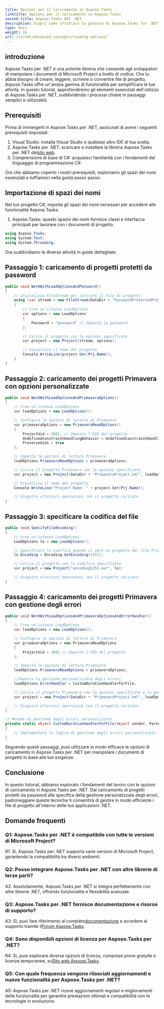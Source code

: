 ```yaml
---
title: Opzioni per il caricamento in Aspose.Tasks
linktitle: Opzioni per il caricamento in Aspose.Tasks
second_title: Aspose.Tasks API .NET
description: Scopri come sfruttare la potenza di Aspose.Tasks for .NET per gestire in modo efficiente i documenti di Microsoft Project con una guida passo passo.
type: docs
weight: 16
url: /it/net/advanced-concepts/loading-options/
---
```

## introduzione

Aspose.Tasks per .NET è una potente libreria che consente agli sviluppatori di manipolare i documenti di Microsoft Project a livello di codice. Che tu abbia bisogno di creare, leggere, scrivere o convertire file di progetto, Aspose.Tasks offre un'ampia gamma di funzionalità per semplificare le tue attività. In questo tutorial, approfondiremo gli elementi essenziali dell'utilizzo di Aspose.Tasks per .NET, suddividendo i processi chiave in passaggi semplici e utilizzabili.

## Prerequisiti

Prima di immergerti in Aspose.Tasks per .NET, assicurati di avere i seguenti prerequisiti impostati:

1. Visual Studio: installa Visual Studio o qualsiasi altro IDE di tua scelta.
2.  Aspose.Tasks per .NET: scaricare e installare la libreria Aspose.Tasks per .NET dal[sito web](https://releases.aspose.com/tasks/net/).
3. Comprensione di base di C#: acquisisci familiarità con i fondamenti del linguaggio di programmazione C#.

Ora che abbiamo coperto i nostri prerequisiti, esploriamo gli spazi dei nomi essenziali e tuffiamoci nella guida passo passo.

## Importazione di spazi dei nomi

Nel tuo progetto C#, importa gli spazi dei nomi necessari per accedere alle funzionalità Aspose.Tasks:

1. Aspose.Tasks: questo spazio dei nomi fornisce classi e interfacce principali per lavorare con i documenti di progetto.

```csharp
using Aspose.Tasks;
using System.Text;
using System.Threading;
```

Ora suddividiamo le diverse attività in guide dettagliate.

## Passaggio 1: caricamento di progetti protetti da password

```csharp
public void WorkWithLoadOptionsAndPassword()
{
    // Inizializza FileStream per caricare il file di progetto
    using (var stream = new FileStream(DataDir + "PasswordProtectedProject.mpp", FileMode.Open))
    {
        // Crea un'istanza LoadOptions
        var options = new LoadOptions
        {
            Password = "password" // Imposta la password
        };

        // Carica il progetto con le opzioni specificate
        var project = new Project(stream, options);

        // Visualizza il nome del progetto
        Console.WriteLine(project.Get(Prj.Name));
    }
}
```

## Passaggio 2: caricamento dei progetti Primavera con opzioni personalizzate

```csharp
public void WorkWithLoadOptionsAndPrimaveraOptions()
{
    // Crea un'istanza LoadOptions
    var loadOptions = new LoadOptions();

    // Configura le opzioni di lettura di Primavera
    var primaveraOptions = new PrimaveraReadOptions()
    {
        ProjectUid = 3882, // Imposta l'UID del progetto
        UndefinedConstraintHandlingBehavior = UndefinedConstraintHandlingBehavior.None,
        PreserveUids = true
    };

    // Imposta le opzioni di lettura Primavera
    loadOptions.PrimaveraReadOptions = primaveraOptions;

    // Carica il progetto Primavera con le opzioni specificate
    var project = new Project(DataDir + "PrimaveraProject.xml", loadOptions);

    // Visualizza il nome del progetto
    Console.WriteLine("Project Name: " + project.Get(Prj.Name));

    // Eseguire ulteriori operazioni con il progetto caricato
}
```

## Passaggio 3: specificare la codifica del file

```csharp
public void SpecifyFileEncoding()
{
    // Crea un'istanza LoadOptions
    LoadOptions lo = new LoadOptions();

    // Specificare la codifica quando si apre un progetto dal file Primavera XER
    lo.Encoding = Encoding.GetEncoding(1251);

    // Carica il progetto con la codifica specificata
    var project = new Project("encoding1251.xer", lo);

    // Eseguire ulteriori operazioni con il progetto caricato
}
```

## Passaggio 4: caricamento dei progetti Primavera con gestione degli errori

```csharp
public void WorkWithLoadOptionsAndPrimaveraOptionsAndErrorHandler()
{
    // Crea un'istanza LoadOptions
    var loadOptions = new LoadOptions();

    // Configura le opzioni di lettura di Primavera
    var primaveraOptions = new PrimaveraReadOptions
    {
        ProjectUid = 3882 // Imposta l'UID del progetto
    };

    // Imposta le opzioni di lettura Primavera
    loadOptions.PrimaveraReadOptions = primaveraOptions;

    //Imposta la gestione personalizzata degli errori
    loadOptions.ErrorHandler = CustomDurationHandlerForFile;

    // Carica il progetto Primavera con le opzioni specificate e la gestione degli errori
    var project = new Project(DataDir + "PrimaveraProject.xml", loadOptions);

    // Eseguire ulteriori operazioni con il progetto caricato
}

// Metodo di gestione degli errori personalizzato
private static object CustomDurationHandlerForFile(object sender, ParseErrorArgs args)
{
    // Implementare la logica di gestione degli errori personalizzata
}
```

Seguendo questi passaggi, puoi utilizzare in modo efficace le opzioni di caricamento in Aspose.Tasks per .NET per manipolare i documenti di progetto in base alle tue esigenze.

## Conclusione

In questo tutorial, abbiamo esplorato i fondamenti del lavoro con le opzioni di caricamento in Aspose.Tasks per .NET. Dal caricamento di progetti protetti da password alla specifica della gestione personalizzata degli errori, padroneggiare queste tecniche ti consentirà di gestire in modo efficiente i file di progetto all'interno delle tue applicazioni .NET.

## Domande frequenti

### Q1: Aspose.Tasks per .NET è compatibile con tutte le versioni di Microsoft Project?

R1: Sì, Aspose.Tasks per .NET supporta varie versioni di Microsoft Project, garantendo la compatibilità tra diversi ambienti.

### Q2: Posso integrare Aspose.Tasks per .NET con altre librerie di terze parti?

A2: Assolutamente, Aspose.Tasks per .NET si integra perfettamente con altre librerie .NET, offrendo funzionalità e flessibilità avanzate.

### Q3: Aspose.Tasks per .NET fornisce documentazione e risorse di supporto?

 A3: Sì, puoi fare riferimento al completo[documentazione](https://reference.aspose.com/tasks/net/) e accedere al supporto tramite il[Forum Aspose.Tasks](https://forum.aspose.com/c/tasks/15).

### Q4: Sono disponibili opzioni di licenza per Aspose.Tasks per .NET?

 R4: Sì, puoi esplorare diverse opzioni di licenza, comprese prove gratuite e licenze temporanee, su[Sito web Aspose.Tasks](https://purchase.aspose.com/buy).

### Q5: Con quale frequenza vengono rilasciati aggiornamenti e nuove funzionalità per Aspose.Tasks per .NET?

A5: Aspose.Tasks per .NET riceve aggiornamenti regolari e miglioramenti delle funzionalità per garantire prestazioni ottimali e compatibilità con le tecnologie in evoluzione.